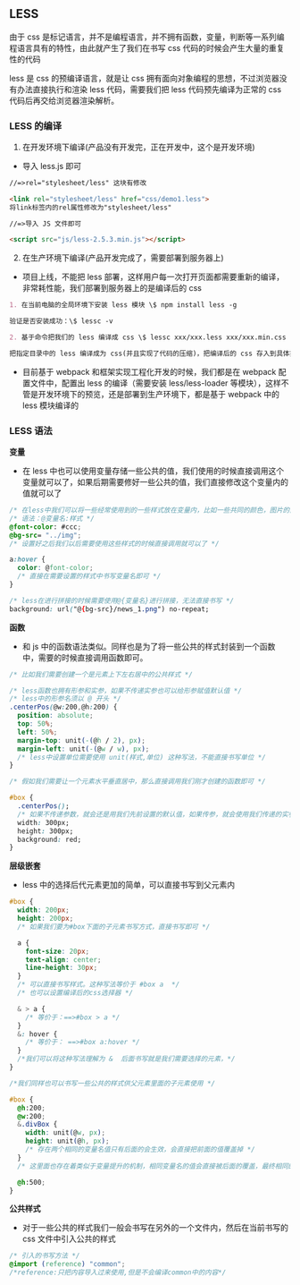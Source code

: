 #

## LESS

由于 css 是标记语言，并不是编程语言，并不拥有函数，变量，判断等一系列编程语言具有的特性，由此就产生了我们在书写 css 代码的时候会产生大量的重复性的代码

less 是 css 的预编译语言，就是让 css 拥有面向对象编程的思想，不过浏览器没有办法直接执行和渲染 less 代码，需要我们把 less 代码预先编译为正常的 css 代码后再交给浏览器渲染解析。

### LESS 的编译

1. 在开发环境下编译(产品没有开发完，正在开发中，这个是开发环境)

- 导入 less.js 即可

```markdown
//=>rel="stylesheet/less" 这块有修改

<link rel="stylesheet/less" href="css/demo1.less">
将link标签内的rel属性修改为"stylesheet/less"

//=>导入 JS 文件即可

<script src="js/less-2.5.3.min.js"></script>
```

2. 在生产环境下编译(产品开发完成了，需要部署到服务器上)

- 项目上线，不能把 less 部署，这样用户每一次打开页面都需要重新的编译，非常耗性能，我们部署到服务器上的是编译后的 css

```markdown
1. 在当前电脑的全局环境下安装 less 模块 \$ npm install less -g

验证是否安装成功：\$ lessc -v

2. 基于命令把我们的 less 编译成 css \$ lessc xxx/xxx.less xxx/xxx.min.css -x

把指定目录中的 less 编译成为 css(并且实现了代码的压缩)，把编译后的 css 存入到具体指定路径中的文件中；上线前在 HTML 中导入的是 css 文件；
```

- 目前基于 webpack 和框架实现工程化开发的时候，我们都是在 webpack 配置文件中，配置出 less 的编译（需要安装 less/less-loader 等模块），这样不管是开发环境下的预览，还是部署到生产环境下，都是基于 webpack 中的 less 模块编译的

### LESS 语法

**变量**

- 在 less 中也可以使用变量存储一些公共的值，我们使用的时候直接调用这个变量就可以了，如果后期需要修好一些公共的值，我们直接修改这个变量内的值就可以了

```css
/* 在less中我们可以将一些经常使用到的一些样式放在变量内，比如一些共同的颜色，图片的前缀地址等等 */
/* 语法：@变量名:样式 */
@font-color: #ccc;
@bg-src= "../img";
/* 设置好之后我们以后需要使用这些样式的时候直接调用就可以了 */

a:hover {
  color: @font-color;
  /* 直接在需要设置的样式中书写变量名即可 */
}

/* less在进行拼接的时候需要使用@{变量名}进行拼接，无法直接书写 */
background: url("@{bg-src}/news_1.png") no-repeat;
```

**函数**

- 和 js 中的函数语法类似。同样也是为了将一些公共的样式封装到一个函数中，需要的时候直接调用函数即可。

```css
/* 比如我们需要创建一个是元素上下左右居中的公共样式 */

/* less函数也拥有形参和实参，如果不传递实参也可以给形参赋值默认值 */
/* less中的形参名须以 @ 开头 */
.centerPos(@w:200,@h:200) {
  position: absolute;
  top: 50%;
  left: 50%;
  margin-top: unit(-(@h / 2), px);
  margin-left: unit(-(@w / w), px);
  /* less中设置单位需要使用 unit(样式,单位) 这种写法，不能直接书写单位 */
}

/* 假如我们需要让一个元素水平垂直居中，那么直接调用我们刚才创建的函数即可 */

#box {
  .centerPos();
  /* 如果不传递参数，就会还是用我们先前设置的默认值，如果传参，就会使用我们传递的实参 */
  width: 300px;
  height: 300px;
  background: red;
}
```

**层级嵌套**

- less 中的选择后代元素更加的简单，可以直接书写到父元素内

```css
#box {
  width: 200px;
  height: 200px;
  /* 如果我们要为#box下面的子元素书写方式，直接书写即可 */

  a {
    font-size: 20px;
    text-align: center;
    line-height: 30px;
  }
  /* 可以直接书写样式。这种写法等价于 #box a  */
  /* 也可以设置编译后的css选择器 */

  & > a {
    /* 等价于：==>#box > a */
  }
  &: hover {
    /* 等价于： ==>#box a:hover */
  }
  /*我们可以将这种写法理解为 &  后面书写就是我们需要选择的元素，*/
}

/*我们同样也可以书写一些公共的样式供父元素里面的子元素使用 */

#box {
  @h:200;
  @w:200;
  &.divBox {
    width: unit(@w, px);
    height: unit(@h, px);
    /* 存在两个相同的变量名值只有后面的会生效，会直接把前面的值覆盖掉 */
  }
  /* 这里面也存在着类似于变量提升的机制，相同变量名的值会直接被后面的覆盖，最终相同的变量名只有一个值会生效 */

  @h:500;
}
```

**公共样式**

- 对于一些公共的样式我们一般会书写在另外的一个文件内，然后在当前书写的 css 文件中引入公共的样式

```css
/* 引入的书写方法 */
@import (reference) "common";
/*reference:只把内容导入过来使用,但是不会编译common中的内容*/
```
